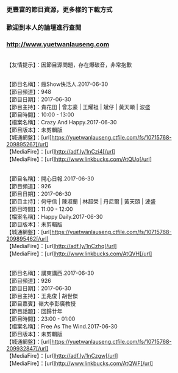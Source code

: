### 更豐富的節目資源，更多樣的下載方式
### 歡迎到本人的論壇進行查閱
### http://www.yuetwanlauseng.com

<br>【友情提示】：因節目源問題，存在爆破音，非常抱歉

<br>【節目名稱】：瘋Show快活人.2017-06-30
<br>【節目頻道】：948
<br>【節目日期】：2017-06-30
<br>【節目主持】：貴花田 | 曾志豪 | 王耀祖 | 斌仔 | 黃天頤 | 波盛
<br>【節目時間】：10:00 - 13:00
<br>【檔案名稱】：Crazy And Happy.2017-06-30
<br>【節目版本】：未剪輯版
<br>【城通網盤】：[url]https://yuetwanlauseng.ctfile.com/fs/10715768-209895267[/url]
<br>【MediaFire】：[url]http://adf.ly/1nCzi4[/url]
<br>【MediaFire】：[url]http://www.linkbucks.com/AtQUo[/url]

<br>【節目名稱】：開心日報.2017-06-30
<br>【節目頻道】：926
<br>【節目日期】：2017-06-30
<br>【節目主持】：何守信 | 陳淑蘭 | 林超榮 | 丹尼爾 | 黃天頤 | 波盛
<br>【節目時間】：11:00 - 12:00
<br>【檔案名稱】：Happy Daily.2017-06-30
<br>【節目版本】：未剪輯版
<br>【城通網盤】：[url]https://yuetwanlauseng.ctfile.com/fs/10715768-209895462[/url]
<br>【MediaFire】：[url]http://adf.ly/1nCzhq[/url]
<br>【MediaFire】：[url]http://www.linkbucks.com/AtQVH[/url]

<br>【節目名稱】：講東講西.2017-06-30
<br>【節目頻道】：926
<br>【節目日期】：2017-06-30
<br>【節目主持】：王兆俊 | 胡世傑
<br>【節目嘉賓】嶺大李彭廣教授
<br>【節目話題】：回歸廿年
<br>【節目時間】：23:00 - 01:00
<br>【檔案名稱】：Free As The Wind.2017-06-30
<br>【節目版本】：未剪輯版
<br>【城通網盤】：[url]https://yuetwanlauseng.ctfile.com/fs/10715768-209932847[/url]
<br>【MediaFire】：[url]http://adf.ly/1nCzgw[/url]
<br>【MediaFire】：[url]http://www.linkbucks.com/AtQWF[/url]
